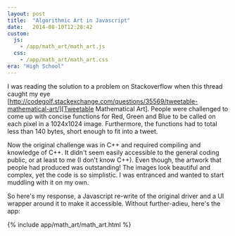 ```yaml
---
layout: post
title:  "Algorithmic Art in Javascript"
date:   2014-08-10T12:28:42
custom:
  js:
    - /app/math_art/math_art.js
  css:
    - /app/math_art/math_art.css
era: "High School"
---
```


I was reading the solution to a problem on Stackoverflow when this thread caught my eye [http://codegolf.stackexchange.com/questions/35569/tweetable-mathematical-art/][Tweetable Mathematical Art]. People were challenged to come up with concise functions for Red, Green and Blue to be called on each pixel in a 1024x1024 image. Furthermore, the functions had to total less than 140 bytes, short enough to fit into a tweet.<!--break-->

Now the original challenge was in C++ and required compiling and knowledge of C++. It didn't seem easily accessible to the general coding public, or at least to me (I don't know C++). Even though, the artwork that people had produced was outstanding! The images look beautiful and complex, yet the code is so simplistic. I was entranced and wanted to start muddling with it on my own.

So here's my response, a Javascript re-write of the original driver and a UI wrapper around it to make it accessible. Without further-adieu, here's the app:

{% include app/math_art/math_art.html %}

[Tweetable Mathematical Art]: http://codegolf.stackexchange.com/questions/35569/tweetable-mathematical-art/
